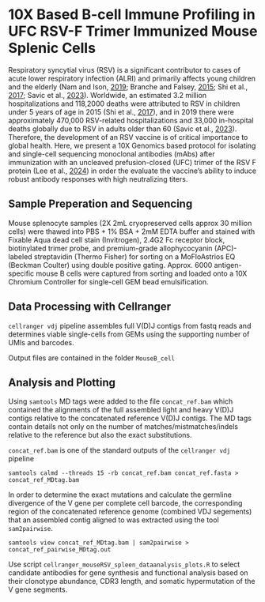 # 10X Based B-cell Immune Profiling in UFC RSV-F Trimer Immunized Mouse Splenic Cells

Respiratory syncytial virus (RSV) is a significant contributor to cases of acute lower respiratory infection (ALRI) and primarily affects young children and the elderly (Nam and Ison, [2019](https://pubmed.ncbi.nlm.nih.gov/31506273/); Branche and Falsey, [2015](https://pubmed.ncbi.nlm.nih.gov/25851217/); Shi et al., [2017](https://www.thelancet.com/journals/lancet/article/PIIS0140-6736(22)00478-0/fulltext); Savic et al., [2023](https://pubmed.ncbi.nlm.nih.gov/36369772/)). Worldwide, an estimated 3.2 million hospitalizations and 118,2000 deaths were attributed to RSV in children under 5 years of age in 2015 (Shi et al., [2017](https://www.thelancet.com/journals/lancet/article/PIIS0140-6736(22)00478-0/fulltext)), and in 2019 there were approximately 470,000 RSV-related hospitalizations and 33,000 in-hospital deaths globally due to RSV in adults older than 60 (Savic et al., [2023](https://pubmed.ncbi.nlm.nih.gov/36369772/)). Therefore, the development of an RSV vaccine is of critical importance to global health. Here, we present a 10X Genomics based protocol for isolating and single-cell sequencing monoclonal antibodies (mAbs) after immunization with an uncleaved prefusion-closed (UFC) trimer of the RSV F protein (Lee et al., [2024](https://pubmed.ncbi.nlm.nih.gov/38496645/)) in order the evaluate the vaccine’s ability to induce robust antibody responses with high neutralizing titers. 

## Sample Preperation and Sequencing 

Mouse splenocyte samples (2X 2mL cryopreserved cells approx 30 million cells) were thawed into PBS + 1% BSA + 2mM EDTA buffer and stained with Fixable Aqua dead cell stain (Invitrogen), 2.4G2 Fc receptor block, biotinylated trimer probe, and premium-grade allophycocyanin (APC)-labeled streptavidin (Thermo Fisher) for sorting on a MoFloAstrios EQ (Beckman Coulter) using double positive gating. Approx. 6000 antigen-specific mouse B cells were captured from sorting and loaded onto a 10X Chromium Controller for single-cell GEM bead emulsification. 

## Data Processing with Cellranger

`cellranger vdj` pipeline assembles full V(D)J contigs from fastq reads and determines viable single-cells from GEMs using the supporting number of UMIs and barcodes. <br />

Output files are contained in the folder `MouseB_cell`

## Analysis and Plotting

Using `samtools` MD tags were added to the file `concat_ref.bam` which contained the alignments of the full assembled light and heavy V(D)J contigs relative to the concatenated reference V(D)J contigs. The MD tags contain details not only on the number of matches/mistmatches/indels relative to the reference but also the exact substitutions. <br />

`concat_ref.bam` is one of the standard outputs of the `cellranger vdj` pipeline <br />

`samtools calmd --threads 15 -rb concat_ref.bam concat_ref.fasta > concat_ref_MDtag.bam` <br />

In order to determine the exact mutations and calculate the germline divergence of the V gene per complete cell barcode, the corresponding region of the concatenated reference genome (combined VDJ segements) that an assembled contig aligned to was extracted using the tool `sam2pairwise`. <br />

`samtools view concat_ref_MDtag.bam | sam2pairwise > concat_ref_pairwise_MDtag.out` <br />

Use script `cellranger_mouseRSV_spleen_dataanalysis_plots.R` to select candidate antibodies for gene synthesis and functional analysis based on their clonotype abundance, CDR3 length, and somatic hypermutation of the V gene segments.
